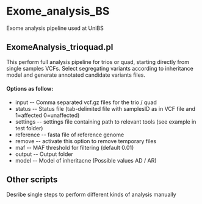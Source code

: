 # Exome_analysis_BS
Exome analysis pipeline used at UniBS

## ExomeAnalysis_trioquad.pl
This perform full analysis pipeline for trios or quad, starting directly from single samples VCFs.
Select segregating variants according to inheritance model and generate annotated candidate variants files.

#### Options as follow:
- input -- Comma separated vcf.gz files for the trio / quad
- status  --  Status file (tab-delimited file with samplesID as in VCF file and 1=affected 0=unaffected)
- settings -- settings file containing path to relevant tools (see example in test folder)
- reference  --  fasta file of reference genome
- remove -- activate this option to remove temporary files
- maf  --  MAF threshold for filtering (default 0.01)
- output  --  Output folder
- model  --  Model of inheritacne (Possible values AD / AR)

## Other scripts
Desribe single steps to perform different kinds of analysis manually
